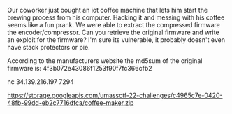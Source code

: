Our coworker just bought an iot coffee machine that lets him start the brewing process from his computer. Hacking it and messing with his coffee seems like a fun prank. We were able to extract the compressed firmware the encoder/compressor. Can you retrieve the original firmware and write an exploit for the firmware? I'm sure its vulnerable, it probably doesn't even have stack protectors or pie.

According to the manufacturers website the md5sum of the original firmware is: 4f3b072e43086f1253f90f7fc366cfb2

nc 34.139.216.197 7294

https://storage.googleapis.com/umassctf-22-challenges/c4965c7e-0420-48fb-99dd-eb2c7716dfca/coffee-maker.zip
